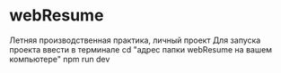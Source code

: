 # webResume
Летняя производственная практика, личный проект
Для запуска проекта ввести в терминале cd "адрес папки webResume на вашем компьютере"
                                       npm run dev
